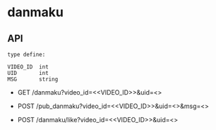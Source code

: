 # danmaku

## API

```
type define:

VIDEO_ID  int
UID       int
MSG       string
```

- GET /danmaku?video_id=<<VIDEO_ID>>&uid=<<UID>>

- POST /pub_danmaku?video_id=<<VIDEO_ID>>&uid=<<UID>>&msg=<<MSG>>

- POST /danmaku/like?video_id=<<VIDEO_ID>>&uid=<<UID>>

